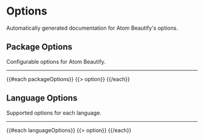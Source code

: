 # Options

Automatically generated documentation for Atom Beautify's options.

## Package Options

Configurable options for Atom Beautify.

---

{{#each packageOptions}}
{{> option}}
{{/each}}

## Language Options

Supported options for each language.

---

{{#each languageOptions}}
{{> option}}
{{/each}}
